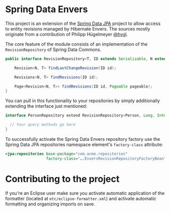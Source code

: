 # Spring Data Envers #

This project is an extension of the [Spring Data JPA](http://github.com/SpringSource/spring-data-jpa) project to allow access to entity revisions managed by Hibernate Envers. The sources mostly originate from a contribution of Philipp Hügelmeyer [@hygl](https://github.com/hygl).

The core feature of the module consists of an implementation of the `RevisionRepository` of Spring Data Commons.

```java
public interface RevisionRepository<T, ID extends Serializable, N extends Number & Comparable<N>> {

	Revision<N, T> findLastChangeRevision(ID id);

	Revisions<N, T> findRevisions(ID id);

	Page<Revision<N, T>> findRevisions(ID id, Pageable pageable);
}
```

You can pull in this functionality to your repositories by simply additionally extending the interface just mentioned:


```java
interface PersonRepository extend RevisionRepository<Person, Long, Integer>, CrudRepository<Person, Long> {

  // Your query methods go here
}
```

To successfully activate the Spring Data Envers repository factory use the Spring Data JPA repositories namespace element's `factory-class` attribute:

```xml
<jpa:repositories base-package="com.acme.repositories"
                  factory-class="….EnversRevisionRepositoryFactoryBean" />
```

# Contributing to the project

If you're an Eclipse user make sure you activate automatic application of the formatter (located at `etc/eclipse-formatter.xml`) and activate automatic formatting and organizing imports on save.